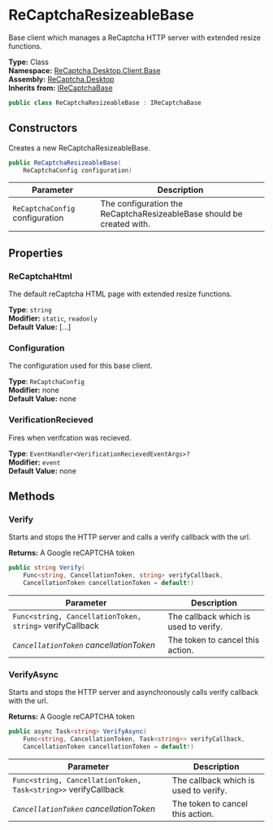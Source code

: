 # ReCaptchaResizeableBase
Base client which manages a ReCaptcha HTTP server with extended resize functions.

**Type:** Class
<br />
**Namespace:** [ReCaptcha.Desktop.Client.Base](/ReCaptcha.Desktop/reference/recaptcha.desktop/client/base)
<br />
**Assembly:** [ReCaptcha.Desktop](/ReCaptcha.Desktop/reference/recaptcha.desktop)
<br />
**Inherits from:** [IReCaptchaBase](/ReCaptcha.Desktop/reference/recaptcha.desktop/client/interfaces/irecaptchabase)

```cs
public class ReCaptchaResizeableBase : IReCaptchaBase
```


## Constructors
Creates a new ReCaptchaResizeableBase.
```cs
public ReCaptchaResizeableBase(
    ReCaptchaConfig configuration)
```
| Parameter                                                                                   | Description                                                 |
|---------------------------------------------------------------------------------------------|-------------------------------------------------------------|
| `ReCaptchaConfig` configuration | The configuration the ReCaptchaResizeableBase should be created with. |


## Properties

### ReCaptchaHtml
The default reCaptcha HTML page with extended resize functions.

**Type**: `string`
<br />
**Modifier:** `static`, `readonly`
<br />
**Default Value:** [...]

### Configuration
The configuration used for this base client.

**Type**: `ReCaptchaConfig`
<br />
**Modifier:** none
<br />
**Default Value:** none

### VerificationRecieved
Fires when verifcation was recieved.

**Type**: `EventHandler<VerificationRecievedEventArgs>?`
<br />
**Modifier:** `event`
<br />
**Default Value:** none


## Methods

### Verify
Starts and stops the HTTP server and calls a verify callback with the url.

**Returns:** A Google reCAPTCHA token
```cs
public string Verify(
    Func<string, CancellationToken, string> verifyCallback,
    CancellationToken cancellationToken = default!)
```
| Parameter                                                | Description                           |
|----------------------------------------------------------|---------------------------------------|
| `Func<string, CancellationToken, string>` verifyCallback | The callback which is used to verify. |
| *`CancellationToken` cancellationToken*                  | The token to cancel this action.      |

### VerifyAsync
Starts and stops the HTTP server and asynchronously calls verify callback with the url.

**Returns:** A Google reCAPTCHA token
```cs
public async Task<string> VerifyAsync(
    Func<string, CancellationToken, Task<string>> verifyCallback,
    CancellationToken cancellationToken = default!)
```
| Parameter                                                      | Description                           |
|----------------------------------------------------------------|---------------------------------------|
| `Func<string, CancellationToken, Task<string>>` verifyCallback | The callback which is used to verify. |
| *`CancellationToken` cancellationToken*                        | The token to cancel this action.      |